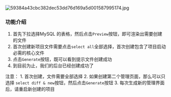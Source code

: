 
![59384a43cbc382dec53dd76d169a5d001587995174.jpg](https://cdn.jsdelivr.net/gh/sunshinev/remote_pics/59384a43cbc382dec53dd76d169a5d001587995174.jpg)

### 功能介绍

1. 首先下拉选择MySQL 的表格，然后点击`Preview`按钮，即可渲染出需要创建的文件
2. 首次创建新项目文件需要点击`select all`全部选择，首次创建包含了项目启动必需的核心文件
3. 点击`Generate`按钮，既可以看到提示文件创建成功
4. 到目前为止，我们的后台已经创建成功了

注意： 1. 首次创建，文件需要全部选择 2. 如果创建第二个管理页面，那么可以只选择 `select diff & new`按钮，然后点击`Generate`按钮 3. 每次生成新的管理界面后，请重启新创建的项目

